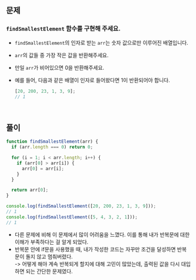 ## 문제

### `findSmallestElement` 함수를 구현해 주세요.

- `findSmallestElement`의 인자로 받는 `arr`는 숫자 값으로만 이루어진 배열입니다.
- `arr`의 값들 중 가장 작은 값을 반환해주세요.
- 만일 `arr`가 비어있으면 0을 반환해주세요.
- 예를 들어, 다음과 같은 배열이 인자로 들어왔다면 1이 반환되어야 합니다.

  ```js
  [20, 200, 23, 1, 3, 9];
  // 1
  ```

<br>

## 풀이

```js
function findSmallestElement(arr) {
  if (arr.length === 0) return 0;

  for (i = 1; i < arr.length; i++) {
    if (arr[0] > arr[i]) {
      arr[0] = arr[i];
    }
  }

  return arr[0];
}

console.log(findSmallestElement([20, 200, 23, 1, 3, 9]));
// 1
console.log(findSmallestElement([5, 4, 3, 2, 1]));
// 1
```

- 다른 문제에 비해 이 문제에서 많이 어려움을 느꼈다. 이를 통해 내가 반복문에 대한 이해가 부족하다는 걸 알게 되었다.
- 반복문 안에 if문을 사용했을 때, 내가 작성한 코드는 자꾸만 조건을 달성하면 반복문이 돌지 않고 멈춰버렸다.
  <br> -> 어떻게 해야 계속 반복되게 할지에 대해 고민이 많았는데, 출력된 값을 다시 대입하면 되는 간단한 문제였다.
